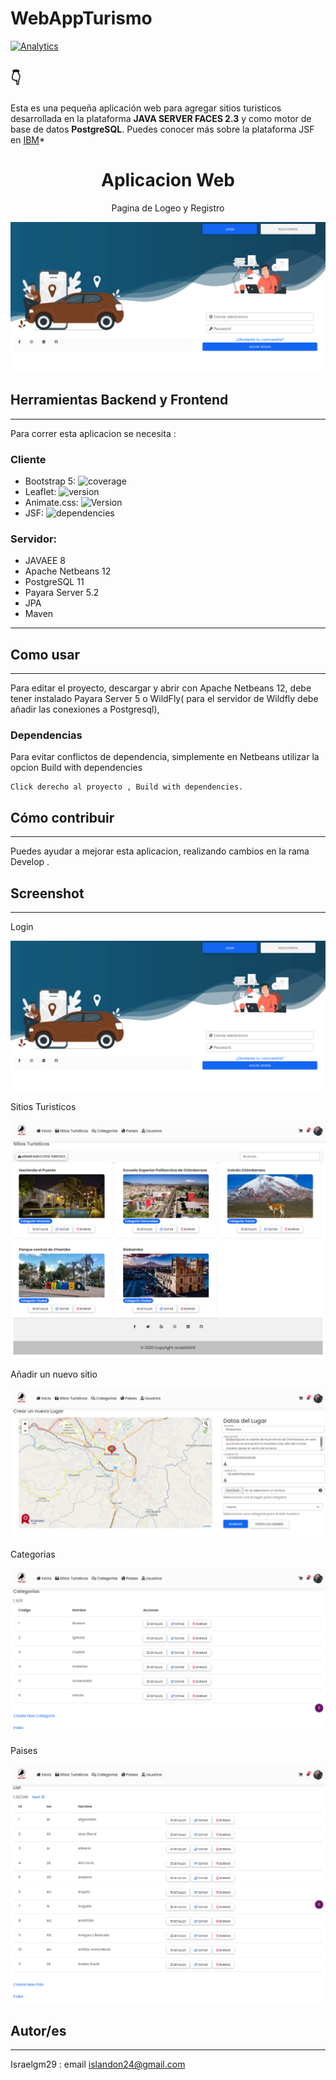 # WebAppTurismo

[![Analytics](https://gabeacon.irvinlim.com/UA-4677001-16/Plantilla-de-repositorio/readme?useReferer)](https://github.com/EL-BID/Plantilla-de-repositorio/)

##  👇


Esta es una pequeña aplicación web para agregar sitios turisticos desarrollada en la plataforma **JAVA SERVER FACES 2.3** y como motor de base de datos **PostgreSQL**. Puedes conocer más sobre la plataforma JSF en  [IBM](https://www.ibm.com/docs/es/was/9.0.5?topic=files-javaserver-faces)*

<h1 align="center"> Aplicacion Web</h1>
<p align="center"> Pagina de Logeo y Registro</p>
<p align="center"><img src="https://github.com/israelgm29/Go-Rio/blob/master/inicio.png"/></p> 


## Herramientas Backend y Frontend
---
Para correr esta aplicacion se necesita :

### Cliente

- Bootstrap 5: ![coverage](https://img.shields.io/badge/coverage-80%25-yellowgreen)
- Leaflet: ![version](https://img.shields.io/badge/version-1.7.1-blue)
- Animate.css: ![Version](https://img.shields.io/badge/Animate%20css-V4-orange)
- JSF: ![dependencies](https://img.shields.io/badge/JSF-2.3-blue)


### Servidor:

- JAVAEE 8
- Apache Netbeans 12
- PostgreSQL 11
- Payara Server 5.2
- JPA 
- Maven
---
 	
## Como usar
---
Para editar el proyecto, descargar y abrir con Apache Netbeans 12, debe tener instalado Payara Server 5 o WildFly( para el servidor de Wildfly debe añadir las conexiones a Postgresql),


### Dependencias
Para evitar conflictos de dependencia, simplemente en Netbeans utilizar la opcion Build with dependencies

    Click derecho al proyecto , Build with dependencies.

## Cómo contribuir
---
Puedes ayudar a mejorar esta aplicacion, realizando cambios en la rama Develop .

## Screenshot
---
Login
<p align="center"><img src="https://github.com/israelgm29/Go-Rio/blob/master/inicio.png"/></p> 
Sitios Turisticos
<p align="center"><img src="https://github.com/israelgm29/Go-Rio/blob/master/Sitios%20Turisticos.png"/></p> 
Añadir un nuevo sitio
<p align="center"><img src="https://github.com/israelgm29/Go-Rio/blob/master/Nuevo%20Sitio%20Turistico.png"/></p> 
Categorias 
<p align="center"><img src="https://github.com/israelgm29/Go-Rio/blob/master/categorias.png"/></p> 
Paises
<p align="center"><img src="https://github.com/israelgm29/Go-Rio/blob/master/paises.png"/></p> 


## Autor/es
---
Israelgm29 : email islandon24@gmail.com


